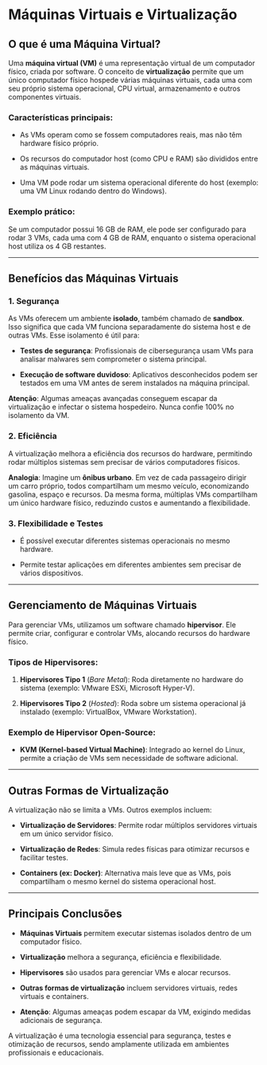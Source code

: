 # Máquinas Virtuais e Virtualização

## O que é uma Máquina Virtual?

Uma **máquina virtual (VM)** é uma representação virtual de um computador físico, criada por software. O conceito de **virtualização** permite que um único computador físico hospede várias máquinas virtuais, cada uma com seu próprio sistema operacional, CPU virtual, armazenamento e outros componentes virtuais.

### Características principais:

- As VMs operam como se fossem computadores reais, mas não têm hardware físico próprio.
    
- Os recursos do computador host (como CPU e RAM) são divididos entre as máquinas virtuais.
    
- Uma VM pode rodar um sistema operacional diferente do host (exemplo: uma VM Linux rodando dentro do Windows).
    

### Exemplo prático:

Se um computador possui 16 GB de RAM, ele pode ser configurado para rodar 3 VMs, cada uma com 4 GB de RAM, enquanto o sistema operacional host utiliza os 4 GB restantes.

---

## Benefícios das Máquinas Virtuais

### 1. Segurança

As VMs oferecem um ambiente **isolado**, também chamado de **sandbox**. Isso significa que cada VM funciona separadamente do sistema host e de outras VMs. Esse isolamento é útil para:

- **Testes de segurança**: Profissionais de cibersegurança usam VMs para analisar malwares sem comprometer o sistema principal.
    
- **Execução de software duvidoso**: Aplicativos desconhecidos podem ser testados em uma VM antes de serem instalados na máquina principal.
    

**Atenção**: Algumas ameaças avançadas conseguem escapar da virtualização e infectar o sistema hospedeiro. Nunca confie 100% no isolamento da VM.

### 2. Eficiência

A virtualização melhora a eficiência dos recursos do hardware, permitindo rodar múltiplos sistemas sem precisar de vários computadores físicos.

**Analogia**: Imagine um **ônibus urbano**. Em vez de cada passageiro dirigir um carro próprio, todos compartilham um mesmo veículo, economizando gasolina, espaço e recursos. Da mesma forma, múltiplas VMs compartilham um único hardware físico, reduzindo custos e aumentando a flexibilidade.

### 3. Flexibilidade e Testes

- É possível executar diferentes sistemas operacionais no mesmo hardware.
    
- Permite testar aplicações em diferentes ambientes sem precisar de vários dispositivos.
    

---

## Gerenciamento de Máquinas Virtuais

Para gerenciar VMs, utilizamos um software chamado **hipervisor**. Ele permite criar, configurar e controlar VMs, alocando recursos do hardware físico.

### Tipos de Hipervisores:

1. **Hipervisores Tipo 1** (_Bare Metal_): Roda diretamente no hardware do sistema (exemplo: VMware ESXi, Microsoft Hyper-V).
    
2. **Hipervisores Tipo 2** (_Hosted_): Roda sobre um sistema operacional já instalado (exemplo: VirtualBox, VMware Workstation).
    

### Exemplo de Hipervisor Open-Source:

- **KVM (Kernel-based Virtual Machine)**: Integrado ao kernel do Linux, permite a criação de VMs sem necessidade de software adicional.
    

---

## Outras Formas de Virtualização

A virtualização não se limita a VMs. Outros exemplos incluem:

- **Virtualização de Servidores**: Permite rodar múltiplos servidores virtuais em um único servidor físico.
    
- **Virtualização de Redes**: Simula redes físicas para otimizar recursos e facilitar testes.
    
- **Containers (ex: Docker)**: Alternativa mais leve que as VMs, pois compartilham o mesmo kernel do sistema operacional host.
    

---

## Principais Conclusões

- **Máquinas Virtuais** permitem executar sistemas isolados dentro de um computador físico.
    
- **Virtualização** melhora a segurança, eficiência e flexibilidade.
    
- **Hipervisores** são usados para gerenciar VMs e alocar recursos.
    
- **Outras formas de virtualização** incluem servidores virtuais, redes virtuais e containers.
    
- **Atenção**: Algumas ameaças podem escapar da VM, exigindo medidas adicionais de segurança.
    

A virtualização é uma tecnologia essencial para segurança, testes e otimização de recursos, sendo amplamente utilizada em ambientes profissionais e educacionais.
